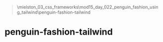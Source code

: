 > \mielston_03_css_frameworks\mod15_day_022_penguin_fashion_using_tailwind\penguin-fashion-tailwind

# penguin-fashion-tailwind
